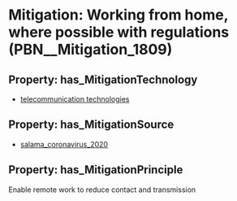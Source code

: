 # Mitigation: __Working from home, where possible with regulations__ (PBN__Mitigation_1809)

## Property: has_MitigationTechnology

* [telecommunication technologies](../Technology/PBN__Technology_4084)

## Property: has_MitigationSource

* [salama_coronavirus_2020](../Article/PBN__Article_184)

## Property: has_MitigationPrinciple

Enable remote work to reduce contact and transmission

